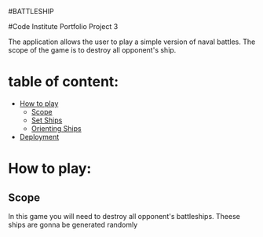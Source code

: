 #BATTLESHIP

#Code Institute Portfolio Project 3

The application allows the user to play a simple version of naval battles. The scope of the game is to destroy all opponent's ship.

# table of content:

- [How to play](#howtoplay)
    - [Scope](#scope)
    - [Set Ships](#ships)
    - [Orienting Ships](#maintaining)
- [Deployment](#deployment)

# How to play:
<a name="howtoplay"></a> 

## Scope
<a name="scope"></a> 

In this game you will need to destroy all opponent's battleships. Theese ships are gonna be generated randomly 